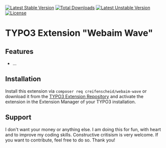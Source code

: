[![Latest Stable Version](http://poser.pugx.org/creifenscheid/ctype-manager/v)](https://packagist.org/packages/creifenscheid/ctype-manager) [![Total Downloads](http://poser.pugx.org/creifenscheid/ctype-manager/downloads)](https://packagist.org/packages/creifenscheid/ctype-manager) [![Latest Unstable Version](http://poser.pugx.org/creifenscheid/ctype-manager/v/unstable)](https://packagist.org/packages/creifenscheid/ctype-manager) [![License](http://poser.pugx.org/creifenscheid/ctype-manager/license)](https://packagist.org/packages/creifenscheid/ctype-manager)

# TYPO3 Extension "Webaim Wave"

## Features
- ...

## Installation

Install this extension via `composer req creifenscheid/webaim-wave` or download it from the [TYPO3 Extension Repository](https://extensions.typo3.org/extension/webaim_wave/) and activate
the extension in the Extension Manager of your TYPO3 installation.

## Support
I don't want your money or anything else.
I am doing this for fun, with heart and to improve my coding skills.
Constructive critisism is very welcome.
If you want to contribute, feel free to do so.
Thank you!

